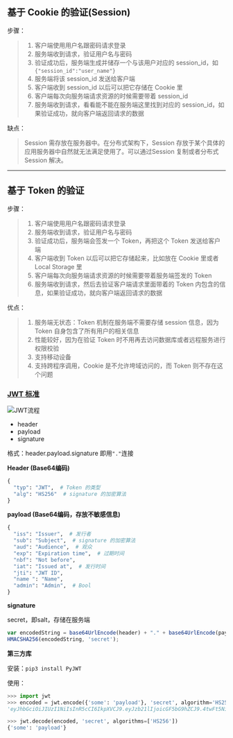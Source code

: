 ## 基于 Cookie 的验证(Session)

步骤：
> 1. 客户端使用用户名跟密码请求登录
> 2. 服务端收到请求，验证用户名与密码
> 3. 验证成功后，服务端生成并储存一个与该用户对应的 session_id，如 `{"session_id":"user_name"}`
> 4. 服务端将该 session_id 发送给客户端
> 4. 客户端收到 session_id 以后可以把它存储在 Cookie 里
> 5. 客户端每次向服务端请求资源的时候需要带着 session_id
> 6. 服务端收到请求，看看能不能在服务端这里找到对应的 session_id，如果验证成功，就向客户端返回请求的数据

缺点：
> Session 需存放在服务器中。在分布式架构下，Session 存放于某个具体的应用服务器中自然就无法满足使用了。可以通过Session 复制或者分布式 Session 解决。

---

## 基于 Token 的验证

步骤：
> 1. 客户端使用用户名跟密码请求登录
> 2. 服务端收到请求，验证用户名与密码
> 3. 验证成功后，服务端会签发一个 Token，再把这个 Token 发送给客户端
> 4. 客户端收到 Token 以后可以把它存储起来，比如放在 Cookie 里或者 Local Storage 里
> 5. 客户端每次向服务端请求资源的时候需要带着服务端签发的 Token
> 6. 服务端收到请求，然后去验证客户端请求里面带着的 Token 内包含的信息，如果验证成功，就向客户端返回请求的数据

优点：
> 1. 服务端无状态：Token 机制在服务端不需要存储 session 信息，因为 Token 自身包含了所有用户的相关信息
> 2. 性能较好，因为在验证 Token 时不用再去访问数据库或者远程服务进行权限校验
> 3. 支持移动设备
> 4. 支持跨程序调用，Cookie 是不允许垮域访问的，而 Token 则不存在这个问题

### [JWT 标准](https://jwt.io/)

![JWT流程](https://upload-images.jianshu.io/upload_images/1821058-2e28fe6c997a60c9.png)

* header
* payload
* signature

格式：header.payload.signature 即用`"."`连接

**Header (Base64编码)**

```python
{
  "typ": "JWT",  # Token 的类型
  "alg": "HS256"  # signature 的加密算法
}
```

**payload (Base64编码，存放不敏感信息)**

```python
{
  "iss": "Issuer",  # 发行者
  "sub": "Subject",  # signature 的加密算法
  "aud": "Audience",  # 观众
  "exp": "Expiration time",  # 过期时间
  "nbf": "Not before",
  "iat": "Issued at",  # 发行时间
  "jti": "JWT ID",
  "name ": "Name",
  "admin": "Admin",  # Bool
}
```

**signature**

secret，即salt，存储在服务端

```js
var encodedString = base64UrlEncode(header) + "." + base64UrlEncode(payload); 
HMACSHA256(encodedString, 'secret');
```

**第三方库**

安装：`pip3 install PyJWT`

使用：

```python
>>> import jwt
>>> encoded = jwt.encode({'some': 'payload'}, 'secret', algorithm='HS256')
'eyJhbGciOiJIUzI1NiIsInR5cCI6IkpXVCJ9.eyJzb21lIjoicGF5bG9hZCJ9.4twFt5NiznN84AWoo1d7KO1T_yoc0Z6XOpOVswacPZg'

>>> jwt.decode(encoded, 'secret', algorithms=['HS256'])
{'some': 'payload'}
```